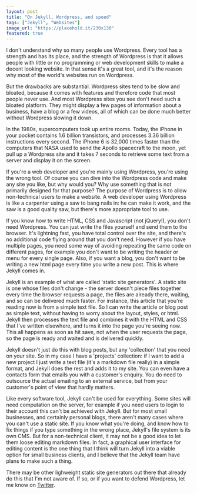 ```yaml
---
layout: post
title: "On Jekyll, Wordpress, and speed"
tags: ["Jekyll", "Websites"]
image_url: "https://placehold.it/230x130"
featured: true
---
```


I don't understand why so many people use Wordpress. Every tool has a strength and has its place, and the strength of Wordpress is that it allows people with little or no programming or web development skills to make a decent looking website. In that sense it's a great tool, and it's the reason why most of the world's websites run on Wordpress. 

But the drawbacks are substantial. Wordpress sites tend to be slow and bloated, because it comes with features and therefore code that most people never use. And most Wordpress sites you see don't need such a bloated platform. They might display a few pages of information about a business, have a blog or a few videos, all of which can be done much better without Wordpress slowing it down. 

In the 1980s, supercomputers took up entire rooms. Today, the iPhone in your pocket contains 1.6 billion transistors, and processes 3.36 billion instructions every second. The iPhone 6 is 32,000 times faster than the computers that NASA used to send the Apollo spacecraft to the moon, yet pull up a Wordpress site and it takes 7 seconds to retrieve some text from a server and display it on the screen.

If you're a web developer and you're mainly using Wordpress, you're using the wrong tool. Of course you can dive into the Wordpress code and make any site you like, but why would you? Why use something that is not primarily designed for that purpose? The purpose of Wordpress is to allow non-technical users to make a website. A web developer using Wordpress is like a carpenter using a saw to bang nails in: he can make it work, and the saw is a good quality saw, but there's more appropriate tool to use.

If you know how to write HTML, CSS and Javascript (not jQuery!), you don't need Wordpress. You can just write the files yourself and send them to the browser. It's lightning fast, you have total control over the site, and there's no additional code flying around that you don't need. However if you have multiple pages, you need some way of avoiding repeating the same code on different pages, for example you don't want to be writing the header or menu for every single page. Also, if you want a blog, you don't want to be writing a new html page every time you write a new post. This is where Jekyll comes in.

Jekyll is an example of what are called 'static site generators'. A static site is one whose files don't change - the server doesn't piece files together every time the browser requests a page, the files are already there, waiting, and so can be delivered much faster. For instance, this article that you're reading now is from a simple text file. So I can write the article or blog post as simple text, without having to worry about the layout, styles, or html. Jekyll then processes the text file and combines it with the HTML and CSS that I've written elsewhere, and turns it into the page you're seeing now. This all happens as soon as hit save, not when the user requests the page, so the page is ready and waited and is delivered quickly.

Jekyll doesn't just do this with blog posts, but any 'collection' that you need on your site. So in my case I have a 'projects' collection: if I want to add a new project I just write a text file (it's a markdown file really) in a simple format, and Jekyll does the rest and adds it to my site. You can even have a contacts form that emails you with a customer's enquiry. You do need to outsource the actual emailing to an external service, but from your customer's point of view that hardly matters.

Like every software tool, Jekyll can't be used for everything. Some sites will need computation on the server, for example if you need users to login to their account this can't be achieved with Jekyll. But for most small businesses, and certainly personal blogs, there aren't many cases where you can't use a static site. If you know what you're doing, and know how to fix things if you type something in the wrong place, Jekyll's file system is its own CMS. But for a non-technical client, it may not be a good idea to let them loose editing markdown files. In fact, a graphical user interface for editing content is the one thing that I think will turn Jekyll into a viable option for small business clients, and I believe that the Jekyll team have plans to make such a thing.

There may be other lighweight static site generators out there that already do this that I'm not aware of. If so, or if you want to defend Wordpress, let me know on [Twitter](https://twitter.com/1andydavies1).